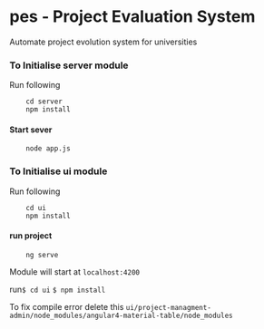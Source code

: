 # pes  - Project Evaluation System
Automate project evolution system for universities

### To Initialise server module
Run following 
```
    cd server
    npm install
```
#### Start sever

```
    node app.js
```

### To Initialise ui module
Run following 
```$bash
    cd ui
    npm install
```
#### run project

```$bash
    ng serve
```
Module will start at `localhost:4200`

run``$ cd ui`` 
``$ npm install``

To fix compile error delete this `ui/project-managment-admin/node_modules/angular4-material-table/node_modules`

